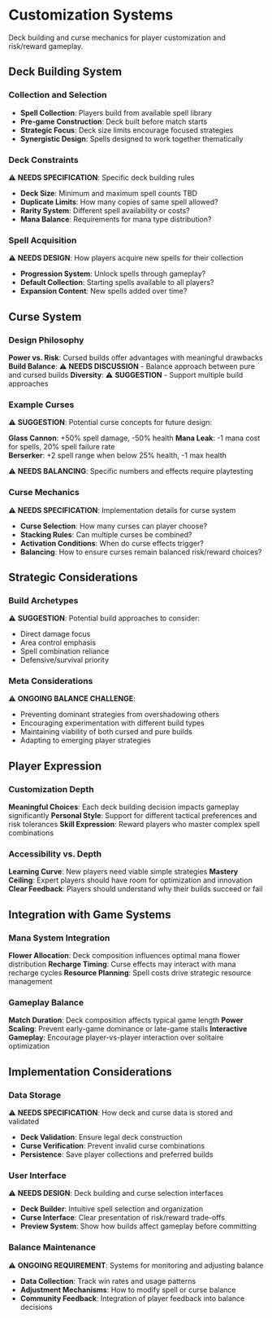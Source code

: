 # Customization Systems

Deck building and curse mechanics for player customization and risk/reward gameplay.

## Deck Building System

### Collection and Selection
- **Spell Collection**: Players build from available spell library
- **Pre-game Construction**: Deck built before match starts
- **Strategic Focus**: Deck size limits encourage focused strategies
- **Synergistic Design**: Spells designed to work together thematically

### Deck Constraints
⚠️ **NEEDS SPECIFICATION**: Specific deck building rules
- **Deck Size**: Minimum and maximum spell counts TBD
- **Duplicate Limits**: How many copies of same spell allowed?
- **Rarity System**: Different spell availability or costs?
- **Mana Balance**: Requirements for mana type distribution?

### Spell Acquisition
⚠️ **NEEDS DESIGN**: How players acquire new spells for their collection
- **Progression System**: Unlock spells through gameplay?
- **Default Collection**: Starting spells available to all players?
- **Expansion Content**: New spells added over time?

## Curse System

### Design Philosophy
**Power vs. Risk**: Cursed builds offer advantages with meaningful drawbacks
**Build Balance**: ⚠️ **NEEDS DISCUSSION** - Balance approach between pure and cursed builds
**Diversity**: ⚠️ **SUGGESTION** - Support multiple build approaches

### Example Curses
⚠️ **SUGGESTION**: Potential curse concepts for future design:

**Glass Cannon**: +50% spell damage, -50% health
**Mana Leak**: -1 mana cost for spells, 20% spell failure rate  
**Berserker**: +2 spell range when below 25% health, -1 max health

⚠️ **NEEDS BALANCING**: Specific numbers and effects require playtesting

### Curse Mechanics
⚠️ **NEEDS SPECIFICATION**: Implementation details for curse system
- **Curse Selection**: How many curses can player choose?
- **Stacking Rules**: Can multiple curses be combined?
- **Activation Conditions**: When do curse effects trigger?
- **Balancing**: How to ensure curses remain balanced risk/reward choices?

## Strategic Considerations

### Build Archetypes
⚠️ **SUGGESTION**: Potential build approaches to consider:
- Direct damage focus
- Area control emphasis
- Spell combination reliance
- Defensive/survival priority

### Meta Considerations
⚠️ **ONGOING BALANCE CHALLENGE**:
- Preventing dominant strategies from overshadowing others
- Encouraging experimentation with different build types
- Maintaining viability of both cursed and pure builds
- Adapting to emerging player strategies

## Player Expression

### Customization Depth
**Meaningful Choices**: Each deck building decision impacts gameplay significantly
**Personal Style**: Support for different tactical preferences and risk tolerances
**Skill Expression**: Reward players who master complex spell combinations

### Accessibility vs. Depth
**Learning Curve**: New players need viable simple strategies
**Mastery Ceiling**: Expert players should have room for optimization and innovation
**Clear Feedback**: Players should understand why their builds succeed or fail

## Integration with Game Systems

### Mana System Integration
**Flower Allocation**: Deck composition influences optimal mana flower distribution
**Recharge Timing**: Curse effects may interact with mana recharge cycles
**Resource Planning**: Spell costs drive strategic resource management

### Gameplay Balance
**Match Duration**: Deck composition affects typical game length
**Power Scaling**: Prevent early-game dominance or late-game stalls
**Interactive Gameplay**: Encourage player-vs-player interaction over solitaire optimization

## Implementation Considerations

### Data Storage
⚠️ **NEEDS SPECIFICATION**: How deck and curse data is stored and validated
- **Deck Validation**: Ensure legal deck construction
- **Curse Verification**: Prevent invalid curse combinations
- **Persistence**: Save player collections and preferred builds

### User Interface
⚠️ **NEEDS DESIGN**: Deck building and curse selection interfaces
- **Deck Builder**: Intuitive spell selection and organization
- **Curse Interface**: Clear presentation of risk/reward trade-offs
- **Preview System**: Show how builds affect gameplay before committing

### Balance Maintenance
⚠️ **ONGOING REQUIREMENT**: Systems for monitoring and adjusting balance
- **Data Collection**: Track win rates and usage patterns
- **Adjustment Mechanisms**: How to modify spell or curse balance
- **Community Feedback**: Integration of player feedback into balance decisions